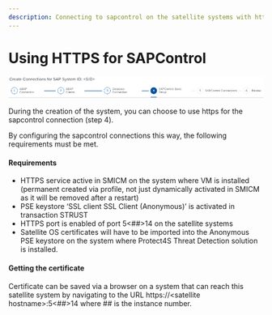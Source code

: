 ```yaml
---
description: Connecting to sapcontrol on the satellite systems with https
---
```


# Using HTTPS for SAPControl





![SAPControl setup](<../../../../.gitbook/assets/image (40) (2).png>)

During the creation of the system, you can choose to use https for the sapcontrol connection (step 4).

By configuring the sapcontrol connections this way, the following requirements must be met.

#### Requirements

* HTTPS service active in SMICM on the system where VM is installed (permanent created via profile, not just dynamically activated in SMICM as it will be removed after a restart)
* PSE keystore ‘SSL client SSL Client (Anonymous)’  is activated in transaction STRUST
* HTTPS port is enabled of port 5<##>14 on the satellite systems
* Satellite OS certificates will have to be imported into the Anonymous PSE keystore on the system where Protect4S Threat Detection solution is installed.

#### Getting the certificate&#x20;

Certificate can be saved via a browser on a system that can reach this satellite system by navigating to the URL https://\<satellite hostname>:5<##>14 where ## is the instance number.

